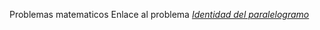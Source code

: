 Problemas matematicos
Enlace al problema [*Identidad del paralelogramo*](https://github.com/ricardo-rios/problemas-matematicos-2023/blob/main/ejercicio-19-10-2023-8-55/identidad_del_paralelogramo.md) 
